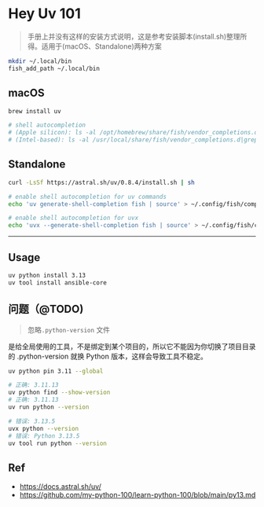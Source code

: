 

# Hey Uv 101


> 手册上并没有这样的安装方式说明，这是参考安装脚本(install.sh)整理所得。适用于(macOS、Standalone)两种方案

```bash
mkdir ~/.local/bin
fish_add_path ~/.local/bin
```


## macOS

```bash
brew install uv

# shell autocompletion
# (Apple silicon): ls -al /opt/homebrew/share/fish/vendor_completions.d|grep uv
# (Intel-based): ls -al /usr/local/share/fish/vendor_completions.d|grep uv
```


## Standalone

```bash
curl -LsSf https://astral.sh/uv/0.8.4/install.sh | sh

# enable shell autocompletion for uv commands
echo 'uv generate-shell-completion fish | source' > ~/.config/fish/completions/uv.fish

# enable shell autocompletion for uvx
echo 'uvx --generate-shell-completion fish | source' > ~/.config/fish/completions/uvx.fish
```

---

## Usage

```bash
uv python install 3.13
uv tool install ansible-core
```



## 问题（@TODO)

> 忽略`.python-version` 文件

是给全局使用的工具，不是绑定到某个项目的，所以它不能因为你切换了项目目录的 .python-version 就换 Python 版本，这样会导致工具不稳定。

```bash
uv python pin 3.11 --global

# 正确: 3.11.13
uv python find --show-version
# 正确: 3.11.13
uv run python --version

# 错误: 3.13.5
uvx python --version
# 错误: Python 3.13.5
uv tool run python --version
```



## Ref

* <https://docs.astral.sh/uv/>
* <https://github.com/my-python-100/learn-python-100/blob/main/py13.md>